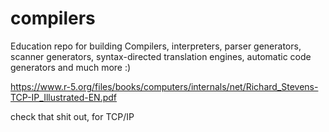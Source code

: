 # compilers
Education repo for building Compilers, interpreters, parser generators, scanner generators, syntax-directed translation engines, automatic code generators and much more :)

https://www.r-5.org/files/books/computers/internals/net/Richard_Stevens-TCP-IP_Illustrated-EN.pdf

check that shit out, for TCP/IP
